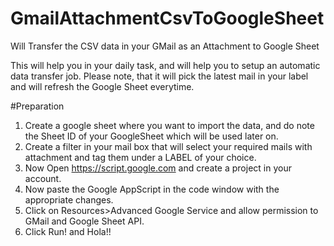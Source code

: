 # GmailAttachmentCsvToGoogleSheet
Will Transfer the CSV data in your GMail as an Attachment to Google Sheet

This will help you in your daily task, and will help you to setup an automatic data transfer job.
Please note, that it will pick the latest mail in your label and will refresh the Google Sheet everytime.

#Preparation

1) Create a google sheet where you want to import the data, and do note the Sheet ID of your GoogleSheet which will be used later on.
2) Create a filter in your mail box that will select your required mails with attachment and tag them under a LABEL of your choice.
3) Now Open https://script.google.com and create a project in your account.
4) Now paste the Google AppScript in the code window with the appropriate changes.
5) Click on Resources>Advanced Google Service and allow permission to GMail and Google Sheet API.
6) Click Run! and Hola!!
